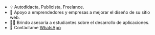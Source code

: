 - 💡 Autodidacta, Publicista, Freelance.
- 🤝 Apoyo a emprendedores y empresas a mejorar el diseño de su sitio web.
- 👩‍🎓 Brindo asesoría a estudiantes sobre el desarrollo de aplicaciones.
- 📱 Contáctame [WhatsApp](https://wa.me/51944784488) 


